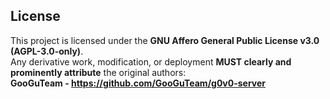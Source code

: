 ## License

This project is licensed under the **GNU Affero General Public License v3.0 (AGPL-3.0-only)**.  
Any derivative work, modification, or deployment **MUST clearly and prominently attribute** the original authors:  
**GooGuTeam - https://github.com/GooGuTeam/g0v0-server**